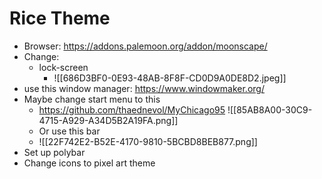 # Rice Theme

- Browser: https://addons.palemoon.org/addon/moonscape/
- Change:
	- lock-screen
		- ![[686D3BF0-0E93-48AB-8F8F-CD0D9A0DE8D2.jpeg]]
- use this window manager: https://www.windowmaker.org/
- Maybe change start menu to this
	- https://github.com/thaednevol/MyChicago95 ![[85AB8A00-30C9-4715-A929-A34D5B2A19FA.png]]
	- Or use this bar
	- ![[22F742E2-B52E-4170-9810-5BCBD8BEB877.png]]
- Set up polybar
- Change icons to pixel art theme
